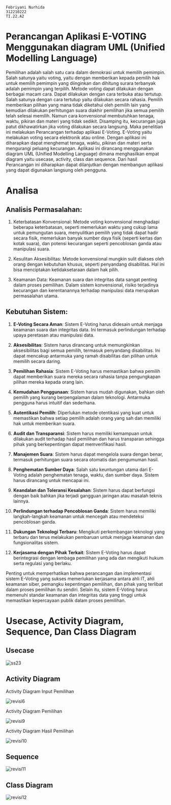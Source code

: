 ```
Febriyani Nurhida
312210222
TI.22.A2
```
# Perancangan Aplikasi E-VOTING Menggunakan diagram UML (Unified Modelling Language)
Pemilihan adalah salah satu cara dalam demokrasi untuk memilih pemimpin. Salah satunya yaitu voting, yaitu dengan memberikan kepada pemilih hak untuk memilih pemimpin yang diinginkan dan dihitung surara terbanyak adalah pemimpin yang terpilih. Metode voting dapat dilakukan dengan berbagai macam cara. Dapat dilakukan dengan cara terbuka atau tertutup. Salah satunya dengan cara tertutup yaitu dilakukan secara rahasia. Pemilih memberikan pilihan yang mana tidak diketahui oleh pemilih lain yang kemudian dilakukan perhitungan suara diakhir pemilihan jika semua pemilih telah selesai memilih. Namun cara konvensional membutuhkan tenaga, waktu, pikiran dan materi yang tidak sedikit. Disamping itu, kecurangan juga patut dikhawatirkan jika voting dilakukan secara langsung. Maka penelitian ini melakukan Perancangan terhadap aplikasi E-Voting. E-Voting yaitu melakukan voting secara elektronik atau online. Dengan aplikasi ini diharapkan dapat menghemat tenaga, waktu, pikiran dan materi serta mengurangi peluang kecurangan. Aplikasi ini dirancang menggunakan diagram UML (Unified Modelling Language) dimana menghasilkan empat diagram yaitu usecase, activity, class dan sequence. Dari hasil Perancangan ini diharapkan dapat dilanjutkan dengan membangun aplikasi yang dapat digunakan langsung oleh pengguna.

# Analisa
## Analisis Permasalahan:

1. Keterbatasan Konvensional:
   Metode voting konvensional menghadapi beberapa keterbatasan, seperti memerlukan waktu yang cukup lama untuk pemungutan suara, menyulitkan pemilih yang tidak dapat hadir secara fisik, memerlukan banyak sumber daya fisik (seperti kertas dan kotak suara), dan potensi kecurangan seperti pencoblosan ganda atau manipulasi suara.

2. Kesulitan Aksesibilitas:
   Metode konvensional mungkin sulit diakses oleh orang dengan kebutuhan khusus, seperti penyandang disabilitas. Hal ini bisa menciptakan ketidaksetaraan dalam hak pilih.

3. Keamanan Data:
   Keamanan suara dan integritas data sangat penting dalam proses pemilihan. Dalam sistem konvensional, risiko terjadinya kecurangan dan kerentanannya terhadap manipulasi data merupakan permasalahan utama.

## Kebutuhan Sistem:

1. **E-Voting Secara Aman**: Sistem E-Voting harus didesain untuk menjaga keamanan suara dan integritas data. Ini termasuk perlindungan terhadap upaya peretasan atau manipulasi data.

2. **Aksesibilitas**: Sistem harus dirancang untuk memungkinkan aksesibilitas bagi semua pemilih, termasuk penyandang disabilitas. Ini dapat mencakup antarmuka yang ramah disabilitas dan pilihan untuk memilih secara daring.

3. **Pemilihan Rahasia**: Sistem E-Voting harus memastikan bahwa pemilih dapat memberikan suara mereka secara rahasia tanpa pengungkapan pilihan mereka kepada orang lain.

4. **Kemudahan Penggunaan**: Sistem harus mudah digunakan, bahkan oleh pemilih yang kurang berpengalaman dalam teknologi. Antarmuka pengguna harus intuitif dan sederhana.

5. **Autentikasi Pemilih**: Diperlukan metode otentikasi yang kuat untuk memastikan bahwa setiap pemilih adalah orang yang sah dan memiliki hak untuk memberikan suara.

6. **Audit dan Transparansi**: Sistem harus memiliki kemampuan untuk dilakukan audit terhadap hasil pemilihan dan harus transparan sehingga pihak yang berkepentingan dapat memverifikasi hasil.

7. **Manajemen Suara**: Sistem harus dapat mengelola suara dengan benar, termasuk perhitungan suara secara otomatis dan pengumuman hasil.

8. **Penghematan Sumber Daya**: Salah satu keuntungan utama dari E-Voting adalah penghematan tenaga, waktu, dan sumber daya. Sistem harus dirancang untuk mencapai ini.

9. **Keandalan dan Toleransi Kesalahan**: Sistem harus dapat berfungsi dengan baik bahkan jika terjadi gangguan jaringan atau masalah teknis lainnya.

10. **Perlindungan terhadap Pencoblosan Ganda**: Sistem harus memiliki langkah-langkah keamanan untuk mencegah atau mendeteksi pencoblosan ganda.

11. **Dukungan Teknologi Terbaru**: Mengikuti perkembangan teknologi yang terbaru dan terus melakukan pembaruan untuk menjaga keamanan dan fungsionalitas sistem.

12. **Kerjasama dengan Pihak Terkait**: Sistem E-Voting harus dapat berintegrasi dengan lembaga pemilihan yang ada dan mengikuti hukum serta regulasi yang berlaku.

Penting untuk memperhatikan bahwa perancangan dan implementasi sistem E-Voting yang sukses memerlukan kerjasama antara ahli IT, ahli keamanan siber, pemangku kepentingan pemilihan, dan pihak yang terlibat dalam proses pemilihan itu sendiri. Selain itu, sistem E-Voting harus memenuhi standar keamanan dan integritas data yang tinggi untuk memastikan kepercayaan publik dalam proses pemilihan.

# Usecase, Activity Diagram, Sequence, Dan Class Diagram
## Usecase
![ss23](https://github.com/Febriyaninurhida123/RPL_TGS3/assets/90132092/2012f079-51f5-46db-a5b3-742f16efb53e)


## Activity Diagram
Activity Diagram Input Pemilihan

![revisi6](https://github.com/Febriyaninurhida123/RPL_TGS3/assets/90132092/6dfaabc3-e353-4d84-a4c2-a4ff9c40a122)

Activity Diagram Pemilihan

![revisi9](https://github.com/Febriyaninurhida123/RPL_TGS3/assets/90132092/b1ecd805-2e09-46be-a63c-2214c569ede0)

Activity Diagram Hasil Pemilihan

![revisi10](https://github.com/Febriyaninurhida123/RPL_TGS3/assets/90132092/1e6c89f7-c9fd-4fc7-87ad-d91c16e0a184)

## Sequence
![revisi11](https://github.com/Febriyaninurhida123/RPL_TGS3/assets/90132092/7f49cf82-7a02-443a-89ee-0d91b30ef855)


## Class Diagram
![revisi12](https://github.com/Febriyaninurhida123/RPL_TGS3/assets/90132092/38a5b1a0-1843-4d87-94e4-6fa3d408b04b)

